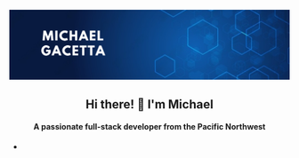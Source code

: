 <!-- ![](https://github.com/gacetta/gacetta/assets/78240758/3bbbd934-6867-41bc-80e5-0807df1efd17) -->
![](https://raw.githubusercontent.com/gacetta/gacetta/main/banners/banner.png)

<h2 align="center"> Hi there! 👋 I'm Michael </h2>
<h4 align="center"> A passionate full-stack developer from the Pacific Northwest </h4>

- 

<!--
**gacetta/gacetta** is a ✨ _special_ ✨ repository because its `README.md` (this file) appears on your GitHub profile.

Here are some ideas to get you started:

- 🔭 I’m currently working on ...
- 🌱 I’m currently learning ...
- 👯 I’m looking to collaborate on ...
- 🤔 I’m looking for help with ...
- 💬 Ask me about ...
- 📫 How to reach me: ...
- 😄 Pronouns: ...
- ⚡ Fun fact: ...
-->
